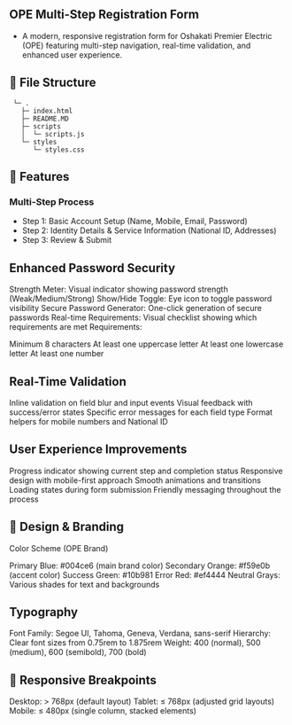 ## OPE Multi-Step Registration Form
 - A modern, responsive registration form for Oshakati Premier Electric (OPE) featuring multi-step navigation, real-time validation, and enhanced user experience.

## 📁 File Structure
```
 └─ .
   ├─ index.html
   ├─ README.MD
   ├─ scripts
   │  └─ scripts.js
   └─ styles
      └─ styles.css

```
## 🚀 Features
### Multi-Step Process

- Step 1: Basic Account Setup (Name, Mobile, Email, Password)
- Step 2: Identity Details & Service Information (National ID, Addresses)
- Step 3: Review & Submit

## Enhanced Password Security

Strength Meter: Visual indicator showing password strength (Weak/Medium/Strong)
Show/Hide Toggle: Eye icon to toggle password visibility
Secure Password Generator: One-click generation of secure passwords
Real-time Requirements: Visual checklist showing which requirements are met
Requirements:

Minimum 8 characters
At least one uppercase letter
At least one lowercase letter
At least one number



## Real-Time Validation

Inline validation on field blur and input events
Visual feedback with success/error states
Specific error messages for each field type
Format helpers for mobile numbers and National ID

## User Experience Improvements

Progress indicator showing current step and completion status
Responsive design with mobile-first approach
Smooth animations and transitions
Loading states during form submission
Friendly messaging throughout the process

## 🎨 Design & Branding
Color Scheme (OPE Brand)

Primary Blue: #004ce6 (main brand color)
Secondary Orange: #f59e0b (accent color)
Success Green: #10b981
Error Red: #ef4444
Neutral Grays: Various shades for text and backgrounds

## Typography

Font Family: Segoe UI, Tahoma, Geneva, Verdana, sans-serif
Hierarchy: Clear font sizes from 0.75rem to 1.875rem
Weight: 400 (normal), 500 (medium), 600 (semibold), 700 (bold)

## 📱 Responsive Breakpoints

Desktop: > 768px (default layout)
Tablet: ≤ 768px (adjusted grid layouts)
Mobile: ≤ 480px (single column, stacked elements)